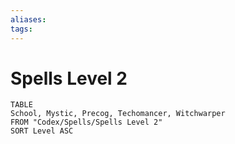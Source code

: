 ```yaml
---
aliases: 
tags: 
---
```


# Spells Level 2

``` dataview
TABLE
School, Mystic, Precog, Techomancer, Witchwarper
FROM "Codex/Spells/Spells Level 2"
SORT Level ASC
```